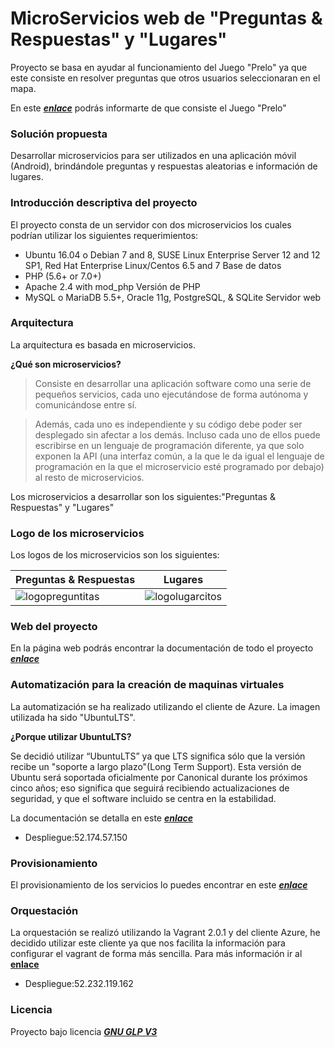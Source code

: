 # MicroServicios web de "Preguntas & Respuestas" y "Lugares"

Proyecto se basa en ayudar al funcionamiento del Juego "Prelo" ya que este consiste en resolver preguntas que otros usuarios seleccionaran en el mapa.

En este ***[enlace](https://tonyesp.github.io/MII\_CC\_Proyecto/)*** podrás informarte de que consiste el Juego "Prelo"

### **Solución propuesta**

Desarrollar microservicios para ser utilizados en una aplicación móvil (Android), brindándole preguntas y respuestas aleatorias e información de lugares.

### **Introducción descriptiva del proyecto**

El proyecto consta de un servidor con dos microservicios los cuales podrían utilizar los siguientes requerimientos:

- Ubuntu 16.04 o Debian 7 and 8, SUSE Linux Enterprise Server 12 and 12 SP1, Red Hat Enterprise Linux/Centos 6.5 and 7 Base de datos
- PHP (5.6+ or 7.0+)
- Apache 2.4 with mod\_php Versión de PHP
- MySQL o MariaDB 5.5+, Oracle 11g, PostgreSQL, &amp; SQLite Servidor web


### Arquitectura

La arquitectura es basada en microservicios.

**¿Qué son microservicios?**

>Consiste en desarrollar una aplicación software como una serie de pequeños servicios, cada uno ejecutándose de forma autónoma y comunicándose entre sí.

>Además, cada uno es independiente y su código debe poder ser desplegado sin afectar a los demás. Incluso cada uno de ellos puede escribirse en un lenguaje de programación diferente, ya que solo exponen la API (una interfaz común, a la que le da igual el lenguaje de programación en la que el microservicio esté programado por debajo) al resto de microservicios.

Los microservicios a desarrollar son los siguientes:"Preguntas & Respuestas" y "Lugares"

### Logo de los microservicios

Los logos de los microservicios son los siguientes:

| **Preguntas & Respuestas**    | **Lugares** |
|---------------------------------| ------------|
![logopreguntitas](https://user-images.githubusercontent.com/32844919/33189492-6b04b62c-d0a3-11e7-8399-a19806d14fd2.jpeg)|![logolugarcitos](https://user-images.githubusercontent.com/32844919/33189484-5c918494-d0a3-11e7-9dfc-c656f44b20bc.jpeg)

### Web del proyecto

En la página web podrás encontrar la documentación de todo el proyecto ***[enlace](https://javierfrereq.github.io/MII_CC_Proyecto_MicroServicios/)***

### Automatización para la creación de maquinas virtuales

La automatización se ha realizado utilizando el cliente de Azure. La imagen utilizada ha sido "UbuntuLTS".

**¿Porque utilizar UbuntuLTS?**

Se decidió utilizar “UbuntuLTS” ya que LTS significa sólo que la versión recibe un "soporte a largo plazo"(Long Term Support).
Esta versión de Ubuntu será soportada oficialmente por Canonical durante los próximos cinco años; eso significa que seguirá recibiendo actualizaciones de seguridad, y que el software incluido se centra en la estabilidad.

La documentación se detalla en este ***[enlace](https://github.com/javierfrereq/MII_CC_Proyecto_MicroServicios/blob/master/automatizacion/README.md)***

* Despliegue:52.174.57.150

### Provisionamiento

El provisionamiento de los servicios lo puedes encontrar en este ***[enlace](https://github.com/javierfrereq/MII_CC_Proyecto_MicroServicios/blob/master/provision/chef-solo/README.md)***

### Orquestación 

La orquestación se realizó utilizando la Vagrant 2.0.1 y del cliente Azure, he decidido utilizar este cliente ya que nos facilita la información para configurar el vagrant de forma más sencilla.
Para más información ir al **[enlace](https://github.com/javierfrereq/MII_CC_Proyecto_MicroServicios/blob/master/orquestacion/README.md)**

* Despliegue:52.232.119.162


### Licencia

Proyecto bajo licencia ***[GNU GLP V3](https://github.com/javierfrereq/MII_CC_Proyecto_MicroServicios/blob/master/LICENSE)***

